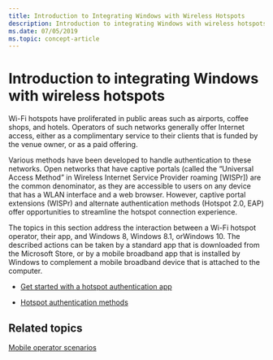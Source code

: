 ```yaml
---
title: Introduction to Integrating Windows with Wireless Hotspots
description: Introduction to integrating Windows with wireless hotspots
ms.date: 07/05/2019
ms.topic: concept-article
---
```


# Introduction to integrating Windows with wireless hotspots


Wi-Fi hotspots have proliferated in public areas such as airports, coffee shops, and hotels. Operators of such networks generally offer Internet access, either as a complimentary service to their clients that is funded by the venue owner, or as a paid offering.

Various methods have been developed to handle authentication to these networks. Open networks that have captive portals (called the “Universal Access Method” in Wireless Internet Service Provider roaming \[WISPr\]) are the common denominator, as they are accessible to users on any device that has a WLAN interface and a web browser. However, captive portal extensions (WISPr) and alternate authentication methods (Hotspot 2.0, EAP) offer opportunities to streamline the hotspot connection experience.

The topics in this section address the interaction between a Wi-Fi hotspot operator, their app, and Windows 8, Windows 8.1, orWindows 10. The described actions can be taken by a standard app that is downloaded from the Microsoft Store, or by a mobile broadband app that is installed by Windows to complement a mobile broadband device that is attached to the computer.

-   [Get started with a hotspot authentication app](review-the-hotspot-authentication-sample.md)

-   [Hotspot authentication methods](integrating-windows-with-wireless-hotspots.md)

## Related topics


[Mobile operator scenarios](mobile-plans-scenarios.md)

 

 







